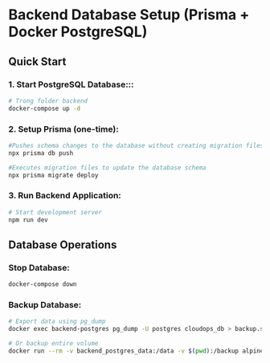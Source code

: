 # Backend Database Setup (Prisma + Docker PostgreSQL)

## Quick Start

### 1. Start PostgreSQL Database:::
```bash
# Trong folder backend
docker-compose up -d

```

### 2. Setup Prisma (one-time):
```bash
#Pushes schema changes to the database without creating migration files
npx prisma db push

#Executes migration files to update the database schema
npx prisma migrate deploy
```

### 3. Run Backend Application:
```bash
# Start development server
npm run dev
```

## Database Operations

### Stop Database:
```bash
docker-compose down
```

### Backup Database:
```bash
# Export data using pg_dump
docker exec backend-postgres pg_dump -U postgres cloudops_db > backup.sql

# Or backup entire volume
docker run --rm -v backend_postgres_data:/data -v $(pwd):/backup alpine tar czf /backup/postgres_backup.tar.gz -C /data .
```

